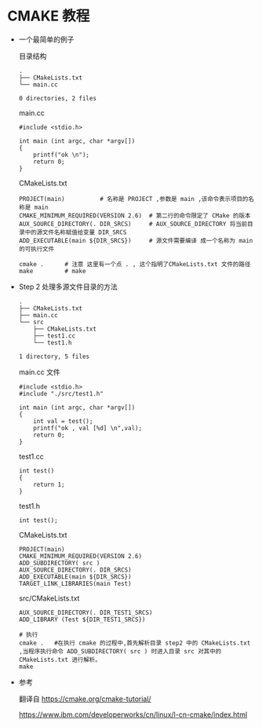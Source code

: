 # CMAKE 教程

* 一个最简单的例子

    目录结构
    ```
    .
    ├── CMakeLists.txt
    └── main.cc

    0 directories, 2 files
    ```

    main.cc
    ```
    #include <stdio.h>

    int main (int argc, char *argv[])
    {
        printf("ok \n");
        return 0;
    }
    ```

    CMakeLists.txt
    ```
    PROJECT(main)          # 名称是 PROJECT ,参数是 main ,该命令表示项目的名称是 main
    CMAKE_MINIMUM_REQUIRED(VERSION 2.6)  # 第二行的命令限定了 CMake 的版本
    AUX_SOURCE_DIRECTORY(. DIR_SRCS)     # AUX_SOURCE_DIRECTORY 将当前目录中的源文件名称赋值给变量 DIR_SRCS
    ADD_EXECUTABLE(main ${DIR_SRCS})     # 源文件需要编译 成一个名称为 main 的可执行文件
    ```

    ```
    cmake .      # 注意 这里有一个点 . , 这个指明了CMakeLists.txt 文件的路径
    make         # make
    ```

* Step 2 处理多源文件目录的方法

    ```
    .
    ├── CMakeLists.txt
    ├── main.cc
    └── src
        ├── CMakeLists.txt
        ├── test1.cc
        └── test1.h

    1 directory, 5 files
    ```

    main.cc 文件
    ```
    #include <stdio.h>
    #include "./src/test1.h"

    int main (int argc, char *argv[])
    {
        int val = test();
        printf("ok , val [%d] \n",val);
        return 0;
    }
    ```

    test1.cc
    ```
    int test()
    {
        return 1;
    }
    ```

    test1.h
    ```
    int test();
    ```

    CMakeLists.txt
    ```
    PROJECT(main)
    CMAKE_MINIMUM_REQUIRED(VERSION 2.6) 
    ADD_SUBDIRECTORY( src )
    AUX_SOURCE_DIRECTORY(. DIR_SRCS)
    ADD_EXECUTABLE(main ${DIR_SRCS})
    TARGET_LINK_LIBRARIES(main Test)
    ```

    src/CMakeLists.txt
    ```
    AUX_SOURCE_DIRECTORY(. DIR_TEST1_SRCS)
    ADD_LIBRARY (Test ${DIR_TEST1_SRCS})
    ```


    ```
    # 执行
    cmake .   #在执行 cmake 的过程中,首先解析目录 step2 中的 CMakeLists.txt ,当程序执行命令 ADD_SUBDIRECTORY( src ) 时进入目录 src 对其中的 CMakeLists.txt 进行解析。
    make
    ```

* 参考

    翻译自 https://cmake.org/cmake-tutorial/ 

    https://www.ibm.com/developerworks/cn/linux/l-cn-cmake/index.html
